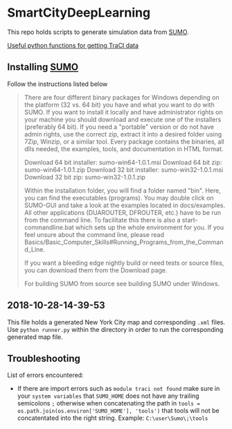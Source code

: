 # SmartCityDeepLearning

This repo holds scripts to generate simulation data from [SUMO](http://sumo.dlr.de/wiki). 

[Useful python functions for getting TraCI data](file:///C:/Users/rahul/Sumo/doc/pydoc/traci.html)

## Installing [SUMO](http://sumo.dlr.de/wiki/Installing)
 Follow the instructions listed below
> There are four different binary packages for Windows depending on the platform (32 vs. 64 bit) you have and what you want to do with SUMO. If you want to install it locally and have administrator rights on your machine you should download and execute one of the installers (preferably 64 bit). If you need a "portable" version or do not have admin rights, use the correct zip, extract it into a desired folder using 7Zip, Winzip, or a similar tool. Every package contains the binaries, all dlls needed, the examples, tools, and documentation in HTML format.
>
>    Download 64 bit installer: sumo-win64-1.0.1.msi
>    Download 64 bit zip: sumo-win64-1.0.1.zip
>    Download 32 bit installer: sumo-win32-1.0.1.msi
>    Download 32 bit zip: sumo-win32-1.0.1.zip
>
>Within the installation folder, you will find a folder named "bin". Here, you can find the executables (programs). You may double click on SUMO-GUI and take a look at the examples located in docs/examples. All other applications (DUAROUTER, DFROUTER, etc.) have to be run from the command line. To facilitate this there is also a start-commandline.bat which sets up the whole environment for you. If you feel unsure about the command line, please read Basics/Basic_Computer_Skills#Running_Programs_from_the_Command_Line.
>
>If you want a bleeding edge nightly build or need tests or source files, you can download them from the Download page.
>
>For building SUMO from source see building SUMO under Windows. 

## 2018-10-28-14-39-53 
This file holds a generated New York City map and corresponding `.xml` files. 
Use `python runner.py` within the directory in order to run the corresponding generated map file.



## Troubleshooting 
 List of errors encountered:
  - If there are import errors such as `module traci not found` make sure in your `system variables` that `SUMO_HOME` does not have any trailing semicolons `;` otherwise when concatenating the path in `tools = os.path.join(os.environ['SUMO_HOME'], 'tools')` that tools will not be concatentated into the right string. Example: `C:\user\Sumo\;\tools` 
 
